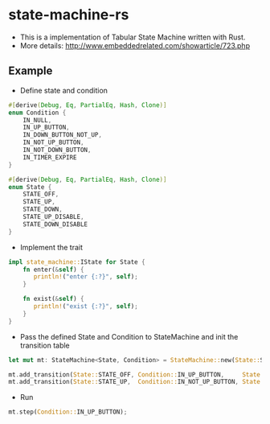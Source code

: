 # state-machine-rs
* This is a implementation of Tabular State Machine written with Rust. 
* More details: http://www.embeddedrelated.com/showarticle/723.php

## Example
* Define state and condition
```rust
#[derive(Debug, Eq, PartialEq, Hash, Clone)]
enum Condition {
    IN_NULL,
    IN_UP_BUTTON,
    IN_DOWN_BUTTON_NOT_UP,
    IN_NOT_UP_BUTTON,
    IN_NOT_DOWN_BUTTON,
    IN_TIMER_EXPIRE
}

#[derive(Debug, Eq, PartialEq, Hash, Clone)]
enum State {
    STATE_OFF,
    STATE_UP,
    STATE_DOWN,
    STATE_UP_DISABLE,
    STATE_DOWN_DISABLE
}
```

* Implement the trait
```rust
impl state_machine::IState for State {
    fn enter(&self) {
       println!("enter {:?}", self); 
    }

    fn exist(&self) {
       println!("exist {:?}", self); 
    }
}
```

*  Pass the defined State and Condition to StateMachine and init the transition table
```rust
let mut mt: StateMachine<State, Condition> = StateMachine::new(State::STATE_OFF);

mt.add_transition(State::STATE_OFF, Condition::IN_UP_BUTTON,     State::STATE_UP);
mt.add_transition(State::STATE_UP,  Condition::IN_NOT_UP_BUTTON, State::STATE_DOWN_DISABLE);
```
* Run
```rust
mt.step(Condition::IN_UP_BUTTON);
```
